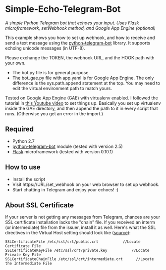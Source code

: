 # Simple-Echo-Telegram-Bot
*A simple Python Telegram bot that echoes your input. Uses Flask microframework, setWebhook method, and Google App Engine (optional)*

This example shows you how to set up webhook, and how to receive and send a text message using the [python-telegram-bot](https://github.com/leandrotoledo/python-telegram-bot) library. It supports echoing unicode messages (in UTF-8).

Please exchange the TOKEN, the webhook URL, and the HOOK path with your own.

* The bot.py file is for general purpose.
* The bot_gae.py file with app.yaml is for Google App Engine. The only difference is the sys.path.append statement at the top. You may need to edit the virtual environment path to match yours.

Tested on Google App Engine (GAE) with virtualenv enabled. I followed the tutorial in [this Youtube video](https://www.youtube.com/watch?v=FRI3QGNWJYI) to set things up. Basically you set up virtualenv inside the GAE directory, and then append the path to it in every script that runs. (Otherwise you get an error in the import.)

## Required
* Python 2.7
* [python-telegram-bot](https://github.com/leandrotoledo/python-telegram-bot) module (tested with version 2.5)
* [Flask](http://flask.pocoo.org/) microframework (tested with version 0.10.1)

## How to use
* Install the script
* Visit https://URL/set_webhook on your web browser to set up webhook.
* Start chatting in Telegram and enjoy your echoes! :)

## About SSL Certificate
If your server is not getting any messages from Telegram, chances are your SSL certificate installation lacks the "chain" file. If you received an interm (or intermediate) file from the issuer, install it as well. Here's what the SSL directives in the Virtual Host setting should look like ([source](https://access.redhat.com/solutions/43575)):
```
SSLCertificateFile /etc/ssl/crt/public.crt           //Locate Certificate File
SSLCertificateKeyFile /etc/ssl/crt/private.key           //Locate Private Key File
SSLCertificateChainFile /etc/ssl/crt/intermediate.crt      //Locate the Intermediate File
```
